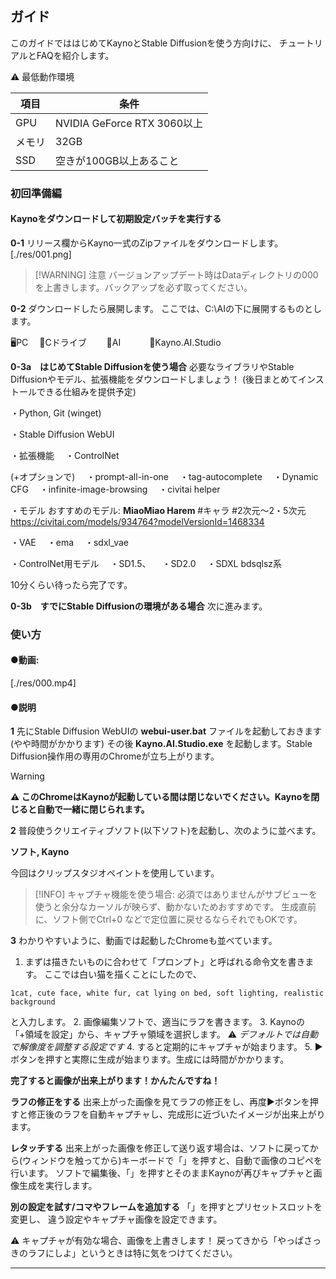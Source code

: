 

## ガイド
このガイドでははじめてKaynoとStable Diffusionを使う方向けに、
チュートリアルとFAQを紹介します。

⚠ 最低動作環境

| 項目  | 条件                        |
| --- | ------------------------- |
| GPU | NVIDIA GeForce RTX 3060以上 |
| メモリ | 32GB                      |
| SSD | 空きが100GB以上あること            |

### 初回準備編
#### Kaynoをダウンロードして初期設定バッチを実行する

**0-1**
リリース欄からKayno一式のZipファイルをダウンロードします。
[./res/001.png]

> [!WARNING] 注意
> バージョンアップデート時はDataディレクトリの000を上書きします。バックアップを必ず取ってください。

**0-2**
ダウンロードしたら展開します。
ここでは、C:\AIの下に展開するものとします。

🖥️PC
　📂Cドライブ
　　📂AI
　　　📂Kayno.AI.Studio 

**0-3a　はじめてStable Diffusionを使う場合**
必要なライブラリやStable Diffusionやモデル、拡張機能をダウンロードしましょう！
(後日まとめてインストールできる仕組みを提供予定)

・Python, Git (winget)

・Stable Diffusion WebUI

・拡張機能
　・ControlNet

 (+オプションで)
　・prompt-all-in-one
　・tag-autocomplete
　・Dynamic CFG
　・infinite-image-browsing
　・civitai helper

・モデル
おすすめのモデル:
**MiaoMiao Harem**
#キャラ #2次元～2・5次元
https://civitai.com/models/934764?modelVersionId=1468334

・VAE
　・ema
　・sdxl_vae

・ControlNet用モデル
　・SD1.5、
　・SD2.0
　・SDXL bdsqlsz系


10分くらい待ったら完了です。

**0-3b　すでにStable Diffusionの環境がある場合**
次に進みます。


### 使い方
#### ●動画:
[./res/000.mp4]

#### ●説明
**1**
先にStable Diffusion WebUIの **webui-user.bat** ファイルを起動しておきます(やや時間がかかります)
その後 **Kayno.AI.Studio.exe** を起動します。Stable Diffusion操作用の専用のChromeが立ち上がります。

> [!WARNING] 
> **⚠ このChromeはKaynoが起動している間は閉じないでください。Kaynoを閉じると自動で一緒に閉じられます。**

**2**
普段使うクリエイティブソフト(以下ソフト)を起動し、次のように並べます。

**ソフト, Kayno**

今回はクリップスタジオペイントを使用しています。

> [!INFO] キャプチャ機能を使う場合:
> 必須ではありませんがサブビューを使うと余分なカーソルが映らず、動かないためおすすめです。
> 生成直前に、ソフト側でCtrl+0 などで定位置に戻せるならそれでもOKです。

**3**
わかりやすいように、動画では起動したChromeも並べています。

1. まずは描きたいものに合わせて「プロンプト」と呼ばれる命令文を書きます。
ここでは白い猫を描くことにしたので、

`1cat, cute face, white fur, cat lying on bed, soft lighting, realistic background`

と入力します。
2. 画像編集ソフトで、適当にラフを書きます。
3. Kaynoの「+領域を設定」から、キャプチャ領域を選択します。
   ⚠ *デフォルトでは自動で解像度を調整する設定です*
4. すると定期的にキャプチャが始まります。
5. ▶ボタンを押すと実際に生成が始まります。生成には時間がかかります。

**完了すると画像が出来上がります！かんたんですね！**

**ラフの修正をする**
出来上がった画像を見てラフの修正をし、再度▶ボタンを押すと修正後のラフを自動キャプチャし、完成形に近づいたイメージが出来上がります。

**レタッチする**
出来上がった画像を修正して送り返す場合は、ソフトに戻ってから(ウィンドウを触ってから)キーボードで「」を押すと、自動で画像のコピペを行います。
ソフトで編集後、「」を押すとそのままKaynoが再びキャプチャと画像生成を実行します。

**別の設定を試す/コマやフレームを追加する**
「」を押すとプリセットスロットを変更し、
違う設定やキャプチャ画像を設定できます。

⚠ キャプチャが有効な場合、画像を上書きします！
戻ってきから「やっぱさっきのラフにしよ」というときは特に気をつけてください。


---

